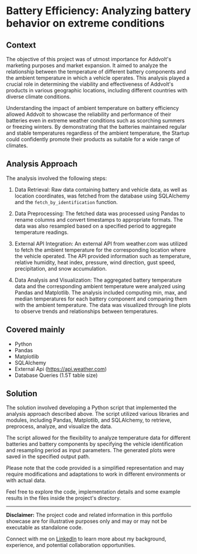 # Battery Efficiency: Analyzing battery behavior on extreme conditions

## Context

The objective of this project was of utmost importance for Addvolt's marketing purposes and market expansion. It aimed to analyze the relationship between the temperature of different battery components and the ambient temperature in which a vehicle operates. This analysis played a crucial role in determining the viability and effectiveness of Addvolt's products in various geographic locations, including different countries with diverse climate conditions.

Understanding the impact of ambient temperature on battery efficiency allowed Addvolt to showcase the reliability and performance of their batteries even in extreme weather conditions such as scorching summers or freezing winters. By demonstrating that the batteries maintained regular and stable temperatures regardless of the ambient temperature, the Startup could confidently promote their products as suitable for a wide range of climates.


## Analysis Approach

The analysis involved the following steps:

1. Data Retrieval: Raw data containing battery and vehicle data, as well as location coordinates, was fetched from the database using SQLAlchemy and the `fetch_by_identification` function.

2. Data Preprocessing: The fetched data was processed using Pandas to rename columns and convert timestamps to appropriate formats. The data was also resampled based on a specified period to aggregate temperature readings.

3. External API Integration: An external API from weather.com was utilized to fetch the ambient temperature for the corresponding location where the vehicle operated. The API provided information such as temperature, relative humidity, heat index, pressure, wind direction, gust speed, precipitation, and snow accumulation.

4. Data Analysis and Visualization: The aggregated battery temperature data and the corresponding ambient temperature were analyzed using Pandas and Matplotlib. The analysis included computing min, max, and median temperatures for each battery component and comparing them with the ambient temperature. The data was visualized through line plots to observe trends and relationships between temperatures.

## Covered mainly

- Python
- Pandas
- Matplotlib
- SQLAlchemy
- External Api (https://api.weather.com)
- Database Queries (1.5T table size)

## Solution

The solution involved developing a Python script that implemented the analysis approach described above. The script utilized various libraries and modules, including Pandas, Matplotlib, and SQLAlchemy, to retrieve, preprocess, analyze, and visualize the data.

The script allowed for the flexibility to analyze temperature data for different batteries and battery components by specifying the vehicle identification and resampling period as input parameters. The generated plots were saved in the specified output path.

Please note that the code provided is a simplified representation and may require modifications and adaptations to work in different environments or with actual data.

Feel free to explore the code, implementation details and some example results in the files inside the project's directory.

---

**Disclaimer:** The project code and related information in this portfolio showcase are for illustrative purposes only and may or may not be executable as standalone code.

Connect with me on [LinkedIn](https://www.linkedin.com/in/pedrocerejeira/) to learn more about my background, experience, and potential collaboration opportunities.

